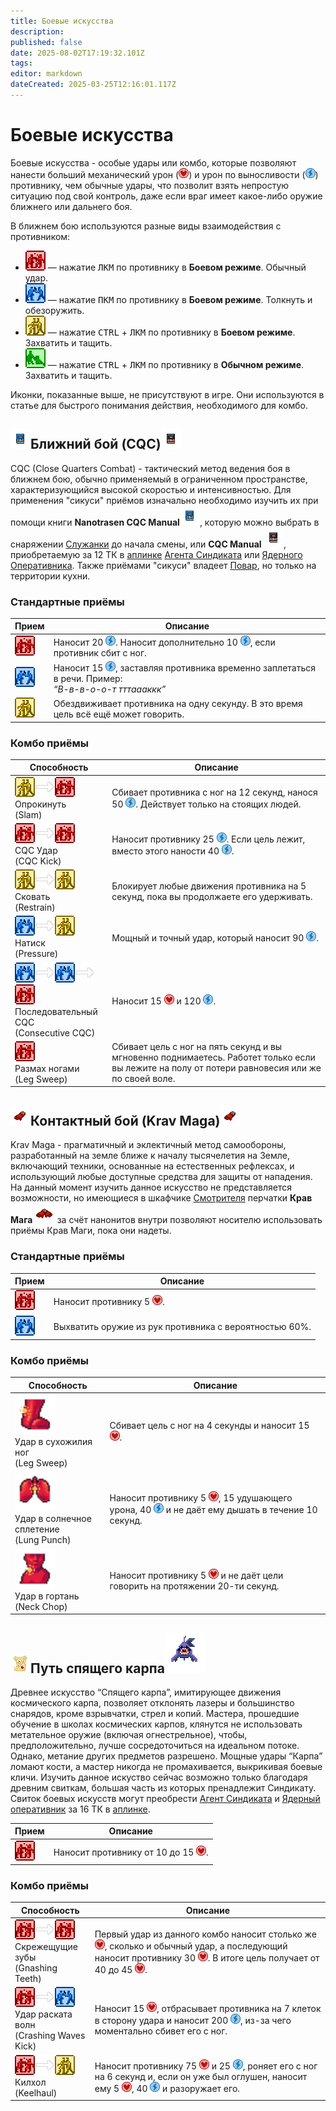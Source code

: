 ```yaml
---
title: Боевые искусства
description: 
published: false
date: 2025-08-02T17:19:32.101Z
tags: 
editor: markdown
dateCreated: 2025-03-25T12:16:01.117Z
---
```


<h1>Боевые искусства</h1>

Боевые искусства - особые удары или комбо, которые позволяют нанести больший механический урон (<img class="ind" src="/guides/cqc/heal.png">) и урон по выносливости (<img class="ind" src="/guides/cqc/energy.png">) противнику, чем обычные удары, что позволит взять непростую ситуацию под свой контроль, даже если враг имеет какое-либо оружие ближнего или дальнего боя.

В ближнем бою используются разные виды взаимодействия с противником:

<ul class="list">
  <li><img src="/guides/cqc/harm.png"> — нажатие <kbd>ЛКМ</kbd> по противнику в <b>Боевом режиме</b>. Обычный удар.</li>
  <li><img src="/guides/cqc/disarm.png"> — нажатие <kbd>ПКМ</kbd> по противнику в <b>Боевом режиме</b>. Толкнуть и обезоружить.</li>
  <li><img src="/guides/cqc/grab.png"> — нажатие <kbd>CTRL</kbd> + <kbd>ЛКМ</kbd> по противнику в <b>Боевом режиме</b>. Захватить и тащить.</li>
  <li><img src="/guides/cqc/help.png"> — нажатие <kbd>CTRL</kbd> + <kbd>ЛКМ</kbd> по противнику в <b>Обычном режиме</b>. Захватить и тащить.</li>
</ul>

<span class="span">Иконки, показанные выше, не присутствуют в игре. Они используются в статье для быстрого понимания действия, необходимого для комбо.</span>

<h2><img src="/roles/command/maid/manual_nt.png">Ближний бой (CQC)<img src="/guides/cqc/cqcsyndi.png"></h2>

CQC (Close Quarters Combat) - тактический метод ведения боя в ближнем бою, обычно применяемый в ограниченном пространстве, характеризующийся высокой скоростью и интенсивностью. Для применения "сикуси" приёмов изначально необходимо изучить их при помощи книги <b>Nanotrasen CQC Manual<img src="/roles/command/maid/manual_nt.png"></b>, которую можно выбрать в снаряжении <a href="">Служанки</a> до начала смены, или <b>CQC Manual <img src="/guides/cqc/cqcsyndi.png"></b>, приобретаемую за 12 ТК в <a href="/guides/uplink">аплинке</a> <a href="/roles/traitor">Агента Синдиката</a> или <a href="/roles/nuclearoperative">Ядерного Оперативника</a>. Также приёмами "сикуси" владеет <a href="/roles/chef">Повар</a>, но только на территории кухни.

<h3>Стандартные приёмы</h3>

<center>
<table class="com">
<thead>
<tr>
<th>Прием</th>
<th>Описание</th>
</tr></thead>
<tr>
<td><img src="/guides/cqc/harm.png"></td>
<td>Наносит 20 <img class="ind" src="/guides/cqc/energy.png">. Наносит дополнительно 10 <img class="ind" src="/guides/cqc/energy.png">, если противник сбит с ног.</td>
</tr>
<tr>
<td><img src="/guides/cqc/disarm.png"></td>
<td>Наносит 15 <img class="ind" src="/guides/cqc/energy.png">, заставляя противника временно заплетаться в речи. Пример:<br>
<i><q>В-в-в-о-о-т тттаааккк</q></i></td>
</tr>
<tr>
<td><img src="/guides/cqc/grab.png"></td>
<td>Обездвиживает противника на одну секунду. В это время цель всё ещё может говорить.</td>
</tr>
</table></center>

<h3>Комбо приёмы</h3>

<center>
<table class="sb">
<thead>
<tr>
<th>Способность</th>
<th>Описание</th>
</tr></thead>
<tr>
<td><img src="/guides/cqc/grab.png"><img src="/guides/cqc/arrow.png"><img src="/guides/cqc/harm.png"> <br> Опрокинуть <br> (Slam)</td>
<td>Сбивает противника с ног на 12 секунд, нанося 50 <img class="ind" src="/guides/cqc/energy.png">. Действует только на стоящих людей.</td>
</tr>
<tr>
<td><img src="/guides/cqc/harm.png"><img src="/guides/cqc/arrow.png"><img src="/guides/cqc/harm.png"> <br> CQC Удар <br> (CQC Kick)</td>
<td>Наносит противнику 25 <img class="ind" src="/guides/cqc/energy.png">. Если цель лежит, вместо этого наности 40 <img class="ind" src="/guides/cqc/energy.png">.</td>
</tr>
<tr>
<td><img src="/guides/cqc/grab.png"><img src="/guides/cqc/arrow.png"><img src="/guides/cqc/grab.png"> <br> Сковать <br> (Restrain)</td>
<td>Блокирует любые движения противника на 5 секунд, пока вы продолжаете его удерживать.</td>
</tr>
<tr>
<td><img src="/guides/cqc/disarm.png"><img src="/guides/cqc/arrow.png"><img src="/guides/cqc/grab.png"> <br> Натиск <br> (Pressure)</td>
<td>Мощный и точный удар, который наносит 90 <img class="ind" src="/guides/cqc/energy.png">.</td>
</tr>
<tr>
<td><img src="/guides/cqc/disarm.png"><img src="/guides/cqc/arrow.png"><img src="/guides/cqc/disarm.png"><img src="/guides/cqc/arrow.png"><img src="/guides/cqc/harm.png"> <br> Последовательный CQC <br> (Consecutive CQC)</td>
<td>Наносит 15 <img class="ind" src="/guides/cqc/heal.png"> и 120 <img class="ind" src="/guides/cqc/energy.png">.</td>
</tr>
<tr>
<td><img src="/guides/cqc/harm.png"> <br> Размах ногами <br> (Leg Sweep)</td>
<td>Сбивает цель с ног на пять секунд и вы мгновенно поднимаетесь. Работет только если вы лежите на полу от потери равновесия или же по своей воле.</td>
</tr>
</table></center>

<h2><img src="/guides/cqc/krma.png">Контактный бой (Krav Maga)<img src="/guides/cqc/krma.png" class="reverse"></h2>

Krav Maga - прагматичный и эклектичный метод самообороны, разработанный на земле ближе к началу тысячелетия на Земле, включающий техники, основанные на естественных рефлексах, и использующий любые доступные средства для защиты от нападения. На данный момент изучить данное искусство не представляется возможности, но имеющиеся в шкафчике <a href="/roles/warden">Смотрителя</a> перчатки <b>Крав Мага <img src="/guides/cqc/kravmaga.png"></b> за счёт нанонитов внутри позволяют носителю использовать приёмы Крав Маги, пока они надеты.

<h3>Стандартные приёмы</h3>

<center>
<table class="com">
<thead>
<tr>
<th>Прием</th>
<th>Описание</th>
</tr></thead>
<tr>
<td><img src="/guides/cqc/harm.png"></td>
<td>Наносит противнику 5 <img class="ind" src="/guides/cqc/heal.png">.</td>
</tr>
<tr>
<td><img src="/guides/cqc/disarm.png"></td>
<td>Выхватить оружие из рук противника с вероятностью 60%.</td>
</tr>
</table></center>

<h3>Комбо приёмы</h3>

<center>
<table class="sb img64">
<thead>
<tr>
<th>Способность</th>
<th>Описание</th>
</tr></thead>
<tr>
<td><img src="/guides/cqc/legsweep.png" width="64" height="64"> <br> Удар в сухожилия ног <br> (Leg Sweep)</td>
<td>Сбивает цель с ног на 4 секунды и наносит 15 <img class="ind" src="/guides/cqc/heal.png">.</td>
</tr>
<tr>
<td><img src="/guides/cqc/lungpunch.png" width="64" height="64"><br> Удар в солнечное сплетение <br> (Lung Punch)</td>
<td>Наносит противнику 5 <img class="ind" src="/guides/cqc/heal.png">, 15 удушающего урона, 40 <img class="ind" src="/guides/cqc/energy.png"> и не даёт ему дышать в течение 10 секунд.</td>
</tr>
<tr>
<td><img src="/guides/cqc/neckchop.png" width="64" height="64"><br> Удар в гортань <br> (Neck Chop)</td>
<td>Наносит противнику 5 <img class="ind" src="/guides/cqc/heal.png"> и не даёт цели говорить на протяжении 20-ти секунд.</td>
</tr>
</table></center>

<h2><img src="/guides/cqc/mysteriousscroll.png">Путь спящего карпа<img src="/guides/cqc/carp.gif"></h2>

Древнее искусство “Спящего карпа”, имитирующее движения космического карпа, позволяет отклонять лазеры и большинство снарядов, кроме взрывчатки, стрел и копий. Мастера, прошедшие обучение в школах космических карпов, клянутся не использовать метательное оружие (включая огнестрельное), чтобы, предположительно, лучше сосредоточиться на идеальном потоке. Однако, метание других предметов разрешено. Мощные удары “Карпа” ломают кости, а мастер никогда не промахивается, выкрикивая боевые кличи. Изучить данное искуство сейчас возможно только благодаря древним свиткам, большая часть из которых пренадлежит Синдикату. Свиток боевых искусств могут преобрести <a href="/roles/traitor">Агент Синдиката</a> и <a href="/roles/nuclearoperative">Ядерный оперативник</a> за 16 ТК в <a href="/guides/uplink">аплинке</a>.

<center>
<table class="com">
<thead>
<tr>
<th>Прием</th>
<th>Описание</th>
</tr></thead>
<tr>
<td><img src="/guides/cqc/harm.png"></td>
<td>Наносит противнику от 10 до 15 <img class="ind" src="/guides/cqc/heal.png">.</td>
</tr>
</table></center>

<h3>Комбо приёмы</h3>

<center>
<table class="sb">
<thead>
<tr>
<th>Способность</th>
<th>Описание</th>
</tr></thead>
<tr>
<td><img src="/guides/cqc/harm.png"><img src="/guides/cqc/arrow.png"><img src="/guides/cqc/harm.png"> <br> Скрежещущие зубы <br> (Gnashing Teeth)</td>
<td>Первый удар из данного комбо наносит столько же <img class="ind" src="/guides/cqc/heal.png">, сколько и обычный удар, а последующий наносит противнику 30 <img class="ind" src="/guides/cqc/heal.png">. В итоге цель получает от 40 до 45 <img class="ind" src="/guides/cqc/heal.png">.</td>
</tr>
<tr>
<td><img src="/guides/cqc/harm.png"><img src="/guides/cqc/arrow.png"><img src="/guides/cqc/disarm.png"> <br> Удар раската волн <br> (Crashing Waves Kick)</td>
<td>Наносит 15 <img class="ind" src="/guides/cqc/heal.png">, отбрасывает противника на 7 клеток в сторону удара и наносит 200 <img class="ind" src="/guides/cqc/energy.png">, из-за чего моментально сбивет его с ног.</td>
</tr>
<tr>
<td><img src="/guides/cqc/harm.png"><img src="/guides/cqc/arrow.png"><img src="/guides/cqc/grab.png"> <br> Килхол <br> (Keelhaul)</td>
<td>Наносит противнику 75 <img class="ind" src="/guides/cqc/heal.png"> и 25 <img class="ind" src="/guides/cqc/energy.png">, роняет его с ног на 6 секунд и, если он  уже был оглушен, наносит ему 5 <img class="ind" src="/guides/cqc/heal.png">, 40 <img class="ind" src="/guides/cqc/energy.png"> и разоружает его.</td>
</tr>
</table></center>